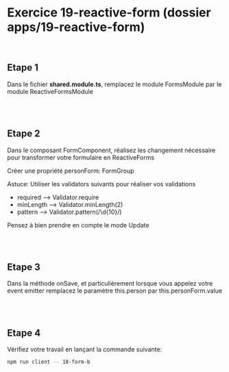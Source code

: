 # Exercice 19-reactive-form (dossier apps/19-reactive-form)

<br>

## Etape 1

Dans le fichier **shared.module.ts**, remplacez le module FormsModule par le module ReactiveFormsModule

<br><br>

## Etape 2

Dans le composant FormComponent, réalisez les changement nécessaire pour transformer votre formulaire en ReactiveForms

Créer une propriété personForm: FormGroup

Astuce: Utiliser les validators suivants pour réaliser vos validations

-   required --> Validator.require
-   minLength --> Validator.minLength(2)
-   pattern --> Validator.pattern(/\d{10}/)

Pensez à bien prendre en compte le mode Update

<br><br>

## Etape 3

Dans la méthode onSave, et particulièrement lorsque vous appelez votre event emitter remplacez le paramètre this.person par this.personForm.value

<br><br>

## Etape 4

Vérifiez votre travail en lançant la commande suivante:

```bash
npm run client -- 18-form-b
```
